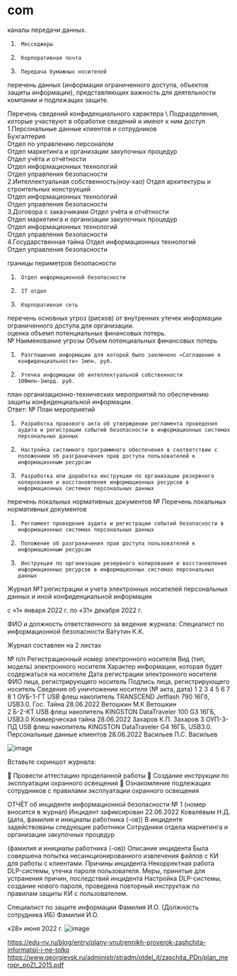 # com

каналы передачи данных.  
1.		Месседжеры
2.		Корпоративная почта 
3.		Передача бумажных носителей


перечень данных (информации ограниченного доступа, объектов защиты информации), представляющих важность для деятельности компании и подлежащих защите.   

Перечень сведений конфиденциального характера \	Подразделения, которые участвуют в обработке сведений и имеют к ним доступ  
1.Персональные данные клиентов и сотрудников   
Бухгалтерия  
Отдел по управлению персоналом  
Отдел маркетинга и организации закупочных процедур  
Отдел учёта и отчётности  
Отдел информационных технологий  
Отдел управления безопасности  
2.Интеллектуальная собственность(ноу-хао)	Отдел архитектуры и строительных конструкций  
Отдел информационных технологий  
Отдел управления безопасности  
3.Договора с заказчиками 	Отдел учёта и отчётности  
Отдел маркетинга и организации закупочных процедур  
Отдел информационных технологий  
Отдел управления безопасности  
4.Государственная тайна 	Отдел информационных технологий  
Отдел управления безопасности    


границы периметров безопасности  
1.		Отдел информационной безопасности
2.		IT отдел
3.		Корпоративная сеть

перечень основных угроз (рисков) от внутренних утечек информации ограниченного доступа для организации.  
оценка объемп потенциальных финансовых потерь.  
№	Наименование угрозы	Объем потенциальных
финансовых потерь
1.		Разглашение информации для которой было заключено «Соглашение о конфиденциальности»	1млн. руб.
2.		Утечка информации об интеллектуальной собственности 	100млн-1млрд. руб.   		

план организационно-технических мероприятий по обеспечению защиты конфиденциальной информации.  
Ответ:
№	План мероприятий
1.		Разработка правового акта об утверждении регламента проведения аудита и регистрации событий безопасности в информационных системах персональных данных
2.		Настройка системного программного обеспечения в соответствии с положением об разграничения прав доступа пользователей к информационным ресурсам
3.		Разработка или доработка инструкции по организации резервного копирования и восстановления информационных ресурсов в информационных системах персональных данных

перечень локальных нормативных документов 
№	Перечень локальных нормативных документов
1.		Регламент проведения аудита и регистрации событий безопасности в информационных системах персональных данных
2.		Положение об разграничения прав доступа пользователей к информационным ресурсам
3.		Инструкция по организации резервного копирования и восстановления информационных ресурсов в информационных системах персональных данных



Журнал №_1_ 
регистрации и учета электронных носителей персональных данных и иной конфиденциальной информации

с «1» января 2022 г.
по «31» декабря 2022 г.

ФИО и должность ответственного за ведение журнала:
Специалист по информационной безопасности Ватутин К.К.

Журнал составлен на 2 листах

№ п/п	Регистрационный номер электронного носителя	Вид 
(тип, модель) электронного носителя	Характер информации, которая будет содержаться на носителе	Дата регистрации электронного носителя	ФИО лица, регистрирующего носитель	Подпись лица, регистрирующего носитель	Сведения об уничтожении носителя 
(№ акта, дата)
1	2	3	4	5	6	7	8
1	ОУБ-1-ГТ	USB флеш накопитель
TRANSCEND Jetflash 790 16Гб, USB3.0.
	Гос. Тайна 	28.06.2022	Ветошкин М.К	Ветошкин	
2	Б-2-КТ	USB флеш накопитель
KINGSTON DataTraveler 100 G3 16ГБ, USB3.0	Коммерческая тайна 	28.06.2022	Захаров К.П.	Захаров	
3	ОУП-3-ПД	USB флеш накопитель
KINGSTON DataTraveler G4 16ГБ, USB3.0.
	Персональные данные клиентов 	28.06.2022	Васильев П.С.	Васильев	

![image](https://user-images.githubusercontent.com/108425644/176505334-b8919477-1ac6-41a8-87e3-31043f9ecca5.png)


Вставьте скриншот журнала:


	Провести аттестацию проделанной работы 
	Создание инструкции по эксплуатации охранного освещения 
	Ознакомление подлежащих сотрудников с правилами эксплуатации охранного освещения 



ОТЧЁТ об инциденте информационной безопасности № 1
 (номер вносится в журнал)
Инцидент зафиксирован 22.06.2022 Ковалёвым Н.Д.
(дата, фамилия и инициалы работника (-ов))
В инциденте задействованы следующие работники
Сотрудники отдела  маркетинга и организации закупочных процедур

(фамилия и инициалы работника (-ов))
Описание инцидента 
Была совершена попытка несанкционированного извлечения файлов с КИ для работы с клиентами.
Причины инцидента 
Некорректная работа DLP-системы, утечка пароля пользователя.
Меры, принятые для устранения причин, последствий инцидента 
Настройка DLP-системы, создание нового пароля, проведена повторный инструктаж  по правилам защиты КИ с пользователем.   



Специалист по защите информации					Фамилия И.О.
(Должность сотрудника ИБ)								Фамилия И.О. 

 «28» июня  2022 г.
 ![image](https://user-images.githubusercontent.com/108425644/176505285-aa8f8ec5-59dd-4a4d-911b-c74e9dcd3e7c.png)


https://edu-nv.ru/blog/entry/plany-vnutrennikh-proverok-zashchita-informatsii-i-ne-tolko
https://www.georgievsk.ru/administr/stradm/otdel_it/zaschita_PDn/plan_meropr_poZI_2015.pdf

